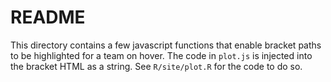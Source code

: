 # README

This directory contains a few javascript functions that enable bracket paths to be highlighted for a team on hover. The code in `plot.js` is injected into the bracket HTML as a string. See `R/site/plot.R` for the code to do so.